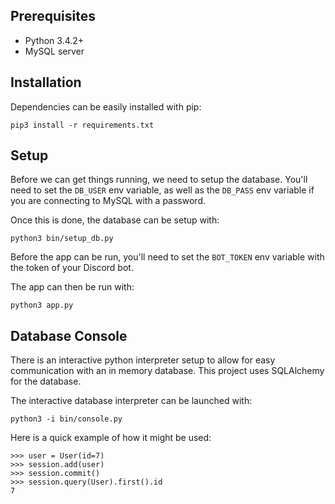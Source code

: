 ## Prerequisites
- Python 3.4.2+
- MySQL server

## Installation
Dependencies can be easily installed with pip:
```
pip3 install -r requirements.txt
```

## Setup
Before we can get things running, we need to setup the database. You'll need to 
set the `DB_USER` env variable, as well as the `DB_PASS` env variable if you
are connecting to MySQL with a password.

Once this is done, the database can be setup with:
```
python3 bin/setup_db.py
```

Before the app can be run, you'll need to set the `BOT_TOKEN` env variable with the
token of your Discord bot.

The app can then be run with:
```
python3 app.py
```

## Database Console
There is an interactive python interpreter setup to allow for easy communication
with an in memory database. This project uses SQLAlchemy for the database.

The interactive database interpreter can be launched with:
```
python3 -i bin/console.py
```

Here is a quick example of how it might be used:
```
>>> user = User(id=7)
>>> session.add(user)
>>> session.commit()
>>> session.query(User).first().id
7
```
